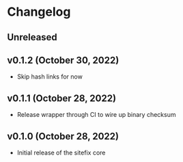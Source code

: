 # Changelog

<!-- 
    Add changes to the Unreleased section during development.
    Do not change this header — the GitHub action that releases
    this project will edit this file and add the version header for you.
    The Unreleased block will also be used for the GitHub release notes.
-->

## Unreleased

## v0.1.2 (October 30, 2022)

* Skip hash links for now

## v0.1.1 (October 28, 2022)

* Release wrapper through CI to wire up binary checksum

## v0.1.0 (October 28, 2022)

* Initial release of the sitefix core
